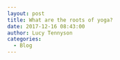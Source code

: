 ```yaml
---
layout: post
title: What are the roots of yoga?
date: 2017-12-16 08:43:00
author: Lucy Tennyson
categories:
  - Blog
---
```

